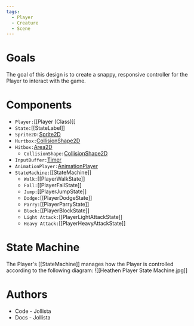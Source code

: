 ```yaml
---
tags:
  - Player
  - Creature
  - Scene
---
```

# Goals
The goal of this design is to create a snappy, responsive controller for the Player to interact with the game.
# Components
- `Player:`[[Player (Class)]]
- `State:`[[StateLabel]]
- `Sprite2D:`[Sprite2D](https://docs.godotengine.org/en/stable/classes/class_sprite2d.html)
- `Hurtbox:`[CollisionShape2D](https://docs.godotengine.org/en/stable/classes/class_collisionshape2d.html)
- `Hitbox:`[Area2D](https://docs.godotengine.org/en/stable/classes/class_area2d.html)
	- `CollisionShape:`[CollisionShape2D](https://docs.godotengine.org/en/stable/classes/class_collisionshape2d.html)
- `InputBuffer:`[Timer](https://docs.godotengine.org/en/stable/classes/class_timer.html)
- `AnimationPlayer:`[AnimationPlayer](https://docs.godotengine.org/en/stable/classes/class_animationplayer.html)
- `StateMachine:`[[StateMachine]]
	- `Walk:`[[PlayerWalkState]]
	- `Fall:`[[PlayerFallState]]
	- `Jump:`[[PlayerJumpState]]
	- `Dodge:`[[PlayerDodgeState]]
	- `Parry:`[[PlayerParryState]]
	- `Block:`[[PlayerBlockState]]
	- `Light Attack:`[[PlayerLightAttackState]]
	- `Heavy Attack:`[[PlayerHeavyAttackState]]
# State Machine
The Player's [[StateMachine]] manages how the Player is controlled according to the following diagram:
![[Heathen Player State Machine.jpg]]
# Authors
- Code - Jollista
- Docs - Jollista